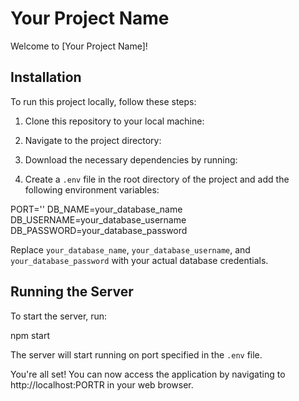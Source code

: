 # Your Project Name

Welcome to [Your Project Name]!

## Installation

To run this project locally, follow these steps:

1. Clone this repository to your local machine:

2. Navigate to the project directory:

3. Download the necessary dependencies by running:

4. Create a `.env` file in the root directory of the project and add the following environment variables:

PORT=''
DB_NAME=your_database_name
DB_USERNAME=your_database_username
DB_PASSWORD=your_database_password

Replace `your_database_name`, `your_database_username`, and `your_database_password` with your actual database credentials.

## Running the Server

To start the server, run:

npm start

The server will start running on port specified in the `.env` file.

You're all set! You can now access the application by navigating to http://localhost:PORTR in your web browser.
